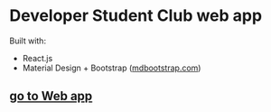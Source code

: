 # Developer Student Club web app

Built with:
  * React.js  
  * Material Design + Bootstrap ([mdbootstrap.com](https://mdbootstrap.com))

## [go to Web app](#)
